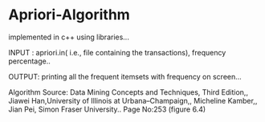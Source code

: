 # Apriori-Algorithm
implemented in c++ using libraries...

INPUT : apriori.in( i.e., file containing the transactions),
        frequency percentage..
        
OUTPUT: printing all the frequent itemsets with frequency on screen...

Algorithm Source:
  Data Mining Concepts and Techniques, Third Edition,,
          Jiawei Han,University of Illinois at Urbana–Champaign,,
          Micheline Kamber,,
          Jian Pei, Simon Fraser University..
  Page No:253 (figure 6.4)
